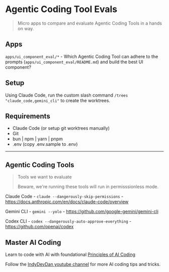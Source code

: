 # Agentic Coding Tool Evals
> Micro apps to compare and evaluate Agentic Coding Tools in a hands on way.

## Apps

`apps/ui_component_eval/*` - Which Agentic Coding Tool can adhere to the prompts (`apps/ui_component_eval/README.md`) and build the best UI component?

## Setup

Using Claude Code, run the custom slash command `/trees "claude_code,gemini_cli"` to create the worktrees.

## Requirements

- Claude Code (or setup git worktrees manually)
- Git
- bun | npm | yarn | pnpm
- .env (copy .env.sample to .env)

---

## Agentic Coding Tools
> Tools we want to evaluate
>
> Beware, we're running these tools will run in permisssionless mode.

Claude Code - `claude --dangerously-skip-permissions` - https://docs.anthropic.com/en/docs/claude-code/overview

Gemini CLI - `gemini --yolo` - https://github.com/google-gemini/gemini-cli

Codex CLI - `codex --dangerously-auto-approve-everything` - https://github.com/openai/codex

## Master AI Coding 
Learn to code with AI with foundational [Principles of AI Coding](https://agenticengineer.com/principled-ai-coding?y=agtooleval)

Follow the [IndyDevDan youtube channel](https://www.youtube.com/@indydevdan) for more AI coding tips and tricks.